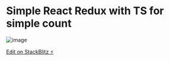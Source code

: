 # Simple React Redux with TS for simple count

![image](https://user-images.githubusercontent.com/26906814/151104409-1dcb166f-dab2-43a3-8fa0-f2eb50a79392.png)

[Edit on StackBlitz ⚡️](https://stackblitz.com/edit/vitejs-vite-kg5qdw)
